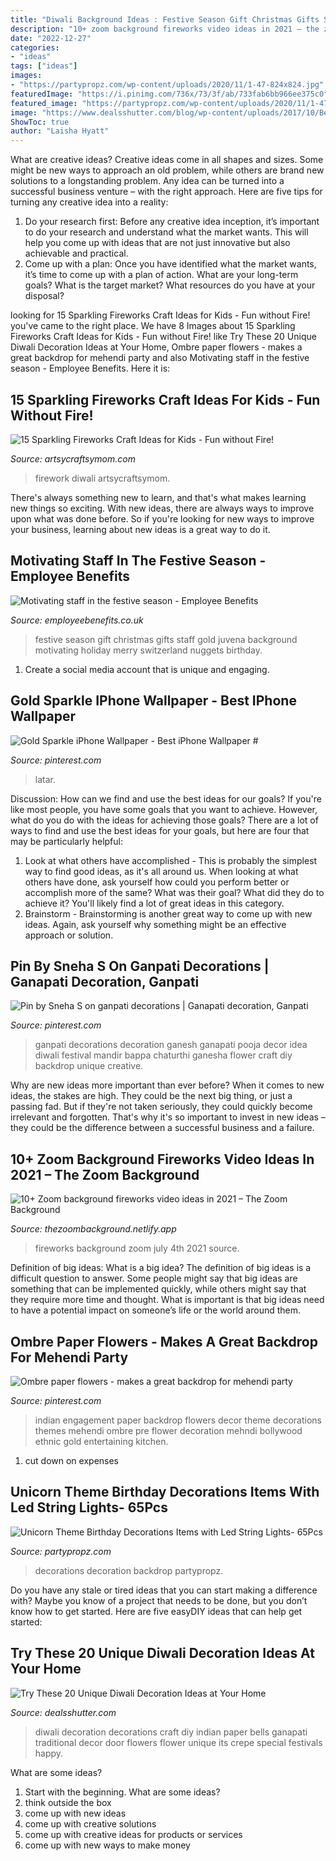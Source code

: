 ```yaml
---
title: "Diwali Background Ideas : Festive Season Gift Christmas Gifts Staff Gold Juvena Background Motivating Holiday Merry Switzerland Nuggets Birthday"
description: "10+ zoom background fireworks video ideas in 2021 – the zoom background"
date: "2022-12-27"
categories:
- "ideas"
tags: ["ideas"]
images:
- "https://partypropz.com/wp-content/uploads/2020/11/1-47-824x824.jpg"
featuredImage: "https://i.pinimg.com/736x/73/3f/ab/733fab6bb966ee375c0fdaea927d3f96.jpg"
featured_image: "https://partypropz.com/wp-content/uploads/2020/11/1-47-824x824.jpg"
image: "https://www.dealsshutter.com/blog/wp-content/uploads/2017/10/Bells.jpg"
ShowToc: true
author: "Laisha Hyatt"
---
```



What are creative ideas?
Creative ideas come in all shapes and sizes. Some might be new ways to approach an old problem, while others are brand new solutions to a longstanding problem. Any idea can be turned into a successful business venture – with the right approach. Here are five tips for turning any creative idea into a reality: 
1. Do your research first: Before any creative idea inception, it’s important to do your research and understand what the market wants. This will help you come up with ideas that are not just innovative but also achievable and practical. 
2. Come up with a plan: Once you have identified what the market wants, it’s time to come up with a plan of action. What are your long-term goals? What is the target market? What resources do you have at your disposal?

	

		
looking for 15 Sparkling Fireworks Craft Ideas for Kids - Fun without Fire! you've came to the right place. We have 8 Images about 15 Sparkling Fireworks Craft Ideas for Kids - Fun without Fire! like Try These 20 Unique Diwali Decoration Ideas at Your Home, Ombre paper flowers - makes a great backdrop for mehendi party and also Motivating staff in the festive season - Employee Benefits. Here it is:
		
    
## 15 Sparkling Fireworks Craft Ideas For Kids - Fun Without Fire!

<img loading=lazy src="https://i2.wp.com/artsycraftsymom.com/content/uploads/2016/12/15.jpg?resize=585%2C500&amp;ssl=1" onerror="this.onerror=null;this.src='https://tse2.mm.bing.net/th?id=OIP.PAYBuPJHMV1yO2sSdRdyxAHaGV&amp;pid=15.1';" alt="15 Sparkling Fireworks Craft Ideas for Kids - Fun without Fire!">

_Source: artsycraftsymom.com_

>firework diwali artsycraftsymom. 

	

There's always something new to learn, and that's what makes learning new things so exciting. With new ideas, there are always ways to improve upon what was done before. So if you're looking for new ways to improve your business, learning about new ideas is a great way to do it.

    
## Motivating Staff In The Festive Season - Employee Benefits

<img loading=lazy src="https://s3-eu-central-1.amazonaws.com/centaur-wp/acumen/prod/content/uploads/2015/12/iStock_000076508601_Large-750x500.jpg" onerror="this.onerror=null;this.src='https://tse2.mm.bing.net/th?id=OIP.H2ZaV-3TprGiQdLU6RUgOgHaE8&amp;pid=15.1';" alt="Motivating staff in the festive season - Employee Benefits">

_Source: employeebenefits.co.uk_

>festive season gift christmas gifts staff gold juvena background motivating holiday merry switzerland nuggets birthday. 

	

1. Create a social media account that is unique and engaging.

    
## Gold Sparkle IPhone Wallpaper - Best IPhone Wallpaper #

<img loading=lazy src="https://i.pinimg.com/736x/ca/6d/73/ca6d7312c0ddf940830b8f73b54a66cf.jpg" onerror="this.onerror=null;this.src='https://tse3.mm.bing.net/th?id=OIP.zGcPLaizCmhMa9hCmFH6wAHaNK&amp;pid=15.1';" alt="Gold Sparkle iPhone Wallpaper - Best iPhone Wallpaper #">

_Source: pinterest.com_

>latar. 

	

Discussion: How can we find and use the best ideas for our goals?
If you're like most people, you have some goals that you want to achieve. However, what do you do with the ideas for achieving those goals? 
There are a lot of ways to find and use the best ideas for your goals, but here are four that may be particularly helpful: 

1) Look at what others have accomplished - This is probably the simplest way to find good ideas, as it's all around us. When looking at what others have done, ask yourself how could you perform better or accomplish more of the same? What was their goal? What did they do to achieve it? You'll likely find a lot of great ideas in this category. 
2) Brainstorm - Brainstorming is another great way to come up with new ideas. Again, ask yourself why something might be an effective approach or solution.

    
## Pin By Sneha S On Ganpati Decorations | Ganapati Decoration, Ganpati

<img loading=lazy src="https://i.pinimg.com/originals/c3/36/aa/c336aad144e986c938c4167d5e7dcd10.jpg" onerror="this.onerror=null;this.src='https://tse4.mm.bing.net/th?id=OIP.TKTHPGE6cQhCi3MHfNlHKQHaMZ&amp;pid=15.1';" alt="Pin by Sneha S on ganpati decorations | Ganapati decoration, Ganpati">

_Source: pinterest.com_

>ganpati decorations decoration ganesh ganapati pooja decor idea diwali festival mandir bappa chaturthi ganesha flower craft diy backdrop unique creative. 

	

Why are new ideas more important than ever before?
When it comes to new ideas, the stakes are high. They could be the next big thing, or just a passing fad. But if they're not taken seriously, they could quickly become irrelevant and forgotten. That's why it's so important to invest in new ideas – they could be the difference between a successful business and a failure.

    
## 10+ Zoom Background Fireworks Video Ideas In 2021 – The Zoom Background

<img loading=lazy src="https://i.pinimg.com/736x/73/3f/ab/733fab6bb966ee375c0fdaea927d3f96.jpg" onerror="this.onerror=null;this.src='https://tse3.mm.bing.net/th?id=OIP.RUIGDIjLNw3xIE0Ob4-aFgHaNL&amp;pid=15.1';" alt="10+ Zoom background fireworks video ideas in 2021 – The Zoom Background">

_Source: thezoombackground.netlify.app_

>fireworks background zoom july 4th 2021 source. 

	

Definition of big ideas: What is a big idea?
The definition of big ideas is a difficult question to answer. Some people might say that big ideas are something that can be implemented quickly, while others might say that they require more time and thought. What is important is that big ideas need to have a potential impact on someone’s life or the world around them.

    
## Ombre Paper Flowers - Makes A Great Backdrop For Mehendi Party

<img loading=lazy src="https://i.pinimg.com/originals/32/3e/cb/323ecb068f15ca9897bb13d8d927d924.jpg" onerror="this.onerror=null;this.src='https://tse3.mm.bing.net/th?id=OIP.qAP5wkp9ANosY6_vKrxKfQHaFc&amp;pid=15.1';" alt="Ombre paper flowers - makes a great backdrop for mehendi party">

_Source: pinterest.com_

>indian engagement paper backdrop flowers decor theme decorations themes mehendi ombre pre flower decoration mehndi bollywood ethnic gold entertaining kitchen. 

	

1. cut down on expenses

    
## Unicorn Theme Birthday Decorations Items With Led String Lights- 65Pcs

<img loading=lazy src="https://partypropz.com/wp-content/uploads/2020/11/1-47-824x824.jpg" onerror="this.onerror=null;this.src='https://tse2.mm.bing.net/th?id=OIP.ny77jJP6s01kT6QB1YUVEQHaHa&amp;pid=15.1';" alt="Unicorn Theme Birthday Decorations Items with Led String Lights- 65Pcs">

_Source: partypropz.com_

>decorations decoration backdrop partypropz. 

	

Do you have any stale or tired ideas that you can start making a difference with? Maybe you know of a project that needs to be done, but you don’t know how to get started. Here are five easyDIY ideas that can help get started: 

    
## Try These 20 Unique Diwali Decoration Ideas At Your Home

<img loading=lazy src="https://www.dealsshutter.com/blog/wp-content/uploads/2017/10/Bells.jpg" onerror="this.onerror=null;this.src='https://tse3.mm.bing.net/th?id=OIP.6PRUa_SSRmo2V_oDD0JNQAHaJ3&amp;pid=15.1';" alt="Try These 20 Unique Diwali Decoration Ideas at Your Home">

_Source: dealsshutter.com_

>diwali decoration decorations craft diy indian paper bells ganapati traditional decor door flowers flower unique its crepe special festivals happy. 

	

What are some ideas?
1. Start with the beginning. What are some ideas? 
2. think outside the box 
3. come up with new ideas 
4. come up with creative solutions 
5. come up with creative ideas for products or services 
6. come up with new ways to make money 

